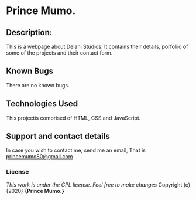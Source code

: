 # Prince Mumo.
## Description:
This is a webpage about Delani Studios. It contains their details, porfoliio of some of the projects and their contact form.
## Known Bugs
There are no known bugs.
## Technologies Used
This projectis comprised of HTML, CSS and JavaScript.
## Support and contact details
In case you wish to contact me, send me an email, That is princemumo80@gmail.com
### License
*This work is under the GPL license. Feel free to make changes*
Copyright (c) {2020} **{Prince Mumo.}**